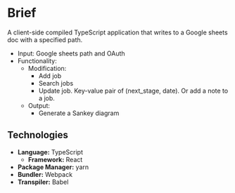# Brief
A client-side compiled TypeScript application that writes to a Google sheets
doc with a specified path. 

* Input: Google sheets path and OAuth
* Functionality: 
    * Modification:
        * Add job
        * Search jobs
        * Update job. Key-value pair of (next_stage, date). Or add a note to a job.
    * Output: 
        * Generate a Sankey diagram

## Technologies
* __Language:__ TypeScript
    * __Framework:__ React
* __Package Manager:__ yarn
* __Bundler:__ Webpack
* __Transpiler:__ Babel
